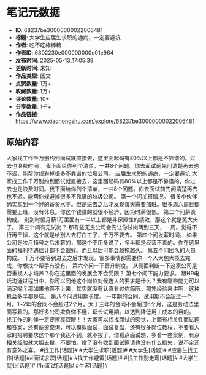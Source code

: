 # 笔记元数据

- **ID**: 68237be30000000022006481
- **标题**: 大学生应届生求职的通病，一定要避坑
- **作者**: 吃不吃棒棒糖
- **作者ID**: 6802230e000000000e01e964
- **发布时间**: 2025-05-13_17:05:39
- **更新时间**: 未知
- **作品类型**: 图文
- **点赞数量**: 1万+
- **收藏数量**: 1万+
- **评论数量**: 10+
- **分享数量**: 1千+
- **作品链接**: https://www.xiaohongshu.com/explore/68237be30000000022006481

## 原始内容

大家找工作千万别约到面试就直接去，这里面起码有80%以上都是不靠谱的。过去也浪费时间。
我下面给你列个清单，一共8个问题。你去面试前先问清楚再去也不迟，能帮你规避掉很多不靠谱的垃圾公司。
应届生求职的通病，一定要避坑
大家找工作千万别约到面试就直接去，这里面起码有80%以上都是不靠谱的，你过去也是浪费时间。我下面给你列个清单，一共8个问题。你去面试前先问清楚再去也不迟。能帮你规避掉很多不靠谱的垃圾公司。
第一个问加班情况。
很多小伙伴确实拿到一个好的薪资水平。但是进去之后才发现每天需要加班。很多周六周日都需要上班，没有休息。你这个钱赚的就很不经济，因为时薪很低。
第二个问薪资构成。
别到时候月薪1万里面有一半以上都是非保障性的绩效，那这个就是冤大头了。
第三个问有无试岗？
那有些无良公司会先让你试岗两到三天，一周。觉得不行再干掉，这个就是给别人去打白工了，千万不要去。
第四个问发薪时间。
如果公司是次月15号之后发薪的，那这个不用多说了，多半都是经营不善的。你在这里面的福利待遇估计都不会很好。而且以后可能会越拖越久。
第五个问团队的人员构成。
千万不要等到进去之后才发现。很多事情都需要你一个人大包大揽去完成，你想找个帮手有没有。
第六个问一下晋升制度。
从侧面判断一下这家公司是否重视人才培养？你在这里面的发展会不会受限？
第七个问下能力要求。
跟HR电话沟通过程当中，你可以问他这个岗位对候选人的要求是什么？我有哪些能力可以满足呢？那如果他答不上来，其实就没有认真看过你简历。那凭经验来讲啊，这种机会多半都是坑。
第八个问试用期长度。
一年期的合同，试用期不会超过一个月。1~2年的合同不会超过2个月。大于三年的合同不会超过6个月，这是劳动法里面写着的。那好多公司欺负你不懂，延长试用期。以达到降低用工成本的目的。
找工作的时候一定要擦亮双眼！！大家可以找找面试的感觉，上面有相关性面试题和答案，还有薪资查询，可以模拟面试，面试复盘，还有很多岗位教程，不要看人家的招聘要求这个那个我达不到，就不投了，你看点面试题，多看一些案例，有点相关经验就大胆去投，不要怕。投了没有收到面试邀请也没有什么损失，说不定还有意外之喜。
#找工作[话题]# #大学生求职[话题]# #大学生[话题]# #应届生找工作[话题]##面试求职[话题]# #找工作避雷[话题]# #找工作别走弯[话题]# #大学生就业[话题]# #hr面试[话题]# #牛客[话题]#
